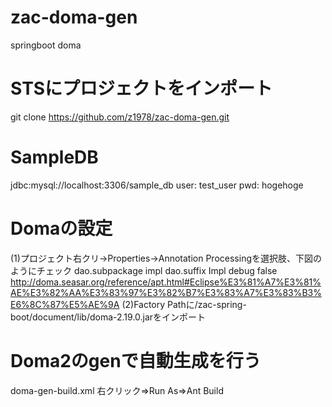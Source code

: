 # zac-doma-gen
springboot
doma

# STSにプロジェクトをインポート
git clone https://github.com/z1978/zac-doma-gen.git

# SampleDB
jdbc:mysql://localhost:3306/sample_db
user: test_user
pwd: hogehoge

# Domaの設定
(1)プロジェクト右クリ→Properties→Annotation Processingを選択肢、下図のようにチェック
	dao.subpackage	impl
	dao.suffix	Impl
	debug	false
	http://doma.seasar.org/reference/apt.html#Eclipse%E3%81%A7%E3%81%AE%E3%82%AA%E3%83%97%E3%82%B7%E3%83%A7%E3%83%B3%E6%8C%87%E5%AE%9A
(2)Factory Pathに/zac-spring-boot/document/lib/doma-2.19.0.jarをインポート

# Doma2のgenで自動生成を行う
doma-gen-build.xml
右クリック⇒Run As⇒Ant Build